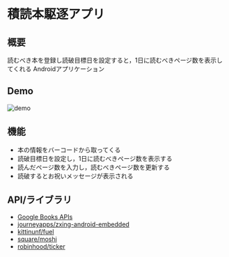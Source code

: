 # 積読本駆逐アプリ

## 概要
読むべき本を登録し読破目標日を設定すると，1日に読むべきページ数を表示してくれる
Androidアプリケーション

## Demo
![demo](https://raw.github.com/wiki/shoooooman/tsundoku-pusher/images/demo-mini.gif)

## 機能
- 本の情報をバーコードから取ってくる
- 読破目標日を設定し，1日に読むべきページ数を表示する
- 読んだページ数を入力し，読むべきページ数を更新する
- 読破するとお祝いメッセージが表示される

## API/ライブラリ
- [Google Books APIs](https://developers.google.com/books)
- [journeyapps/zxing-android-embedded](https://github.com/journeyapps/zxing-android-embedded)
- [kittinunf/fuel](https://github.com/kittinunf/fuel)
- [square/moshi](https://github.com/square/moshi)
- [robinhood/ticker](https://github.com/robinhood/ticker)
